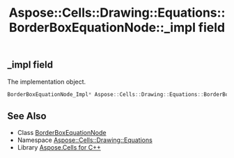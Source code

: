 ﻿---
title: Aspose::Cells::Drawing::Equations::BorderBoxEquationNode::_impl field
linktitle: _impl
second_title: Aspose.Cells for C++ API Reference
description: 'Aspose::Cells::Drawing::Equations::BorderBoxEquationNode::_impl field. The implementation object in C++.'
type: docs
weight: 600
url: /cpp/aspose.cells.drawing.equations/borderboxequationnode/_impl/
---
## _impl field


The implementation object.

```cpp
BorderBoxEquationNode_Impl* Aspose::Cells::Drawing::Equations::BorderBoxEquationNode::_impl
```

## See Also

* Class [BorderBoxEquationNode](../)
* Namespace [Aspose::Cells::Drawing::Equations](../../)
* Library [Aspose.Cells for C++](../../../)
